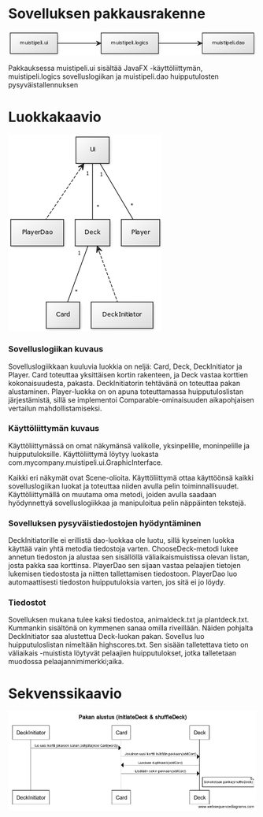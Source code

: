# Sovelluksen pakkausrakenne
![Pakkausrakenne](https://github.com/ArttuJanhunen/ot-harjoitustyo/blob/master/dokumentaatio/Pakkausrakenne.png)

Pakkauksessa muistipeli.ui sisältää JavaFX -käyttöliittymän, muistipeli.logics sovelluslogiikan ja
muistipeli.dao huipputulosten pysyväistallennuksen

# Luokkakaavio
![Kaavio](https://github.com/ArttuJanhunen/ot-harjoitustyo/blob/master/dokumentaatio/Luokkakaavio.png)

### Sovelluslogiikan kuvaus
Sovelluslogiikkaan kuuluvia luokkia on neljä: Card, Deck, DeckInitiator ja Player. Card toteuttaa
yksittäisen kortin rakenteen, ja Deck vastaa korttien kokonaisuudesta, pakasta. DeckInitiatorin tehtävänä
on toteuttaa pakan alustaminen. Player-luokka on on apuna toteuttamassa huipputuloslistan järjestämistä,
sillä se implementoi Comparable-ominaisuuden aikapohjaisen vertailun mahdollistamiseksi.

### Käyttöliittymän kuvaus
Käyttöliittymässä on omat näkymänsä valikolle, yksinpelille, moninpelille ja huipputuloksille.
Käyttöliittymä löytyy luokasta com.mycompany.muistipeli.ui.GraphicInterface.

Kaikki eri näkymät ovat Scene-olioita. Käyttöliittymä ottaa käyttöönsä kaikki sovelluslogiikan luokat
ja toteuttaa niiden avulla pelin toiminnallisuudet. Käyttöliittymällä on muutama oma metodi, joiden 
avulla saadaan hyödynnettyä sovelluslogiikkaa ja manipuloitua pelin näppäinten tekstejä.

### Sovelluksen pysyväistiedostojen hyödyntäminen
DeckInitiatorille ei erillistä dao-luokkaa ole luotu, sillä kyseinen luokka käyttää vain yhtä
metodia tiedostoja varten. ChooseDeck-metodi lukee annetun tiedoston ja alustaa sen sisällöllä
väliaikaismuistissa olevan listan, josta pakka saa korttinsa. PlayerDao sen sijaan vastaa pelaajien
tietojen lukemisen tiedostosta ja niitten tallettamisen tiedostoon. PlayerDao luo automaattisesti
tiedoston huipputuloksia varten, jos sitä ei jo löydy.

### Tiedostot
Sovelluksen mukana tulee kaksi tiedostoa, animaldeck.txt ja plantdeck.txt. Kummankin sisältönä on
kymmenen sanaa omilla riveillään. Näiden pohjalta DeckInitiator saa alustettua Deck-luokan pakan.
Sovellus luo huipputuloslistan nimeltään highscores.txt. Sen sisään talletettava tieto on väliaikais
-muistista löytyvät pelaajien huipputulokset, jotka talletetaan muodossa pelaajannimimerkki;aika.


# Sekvenssikaavio
![Sekvenssikaavio](https://github.com/ArttuJanhunen/ot-harjoitustyo/blob/master/dokumentaatio/sekvenssikaavio.png)

